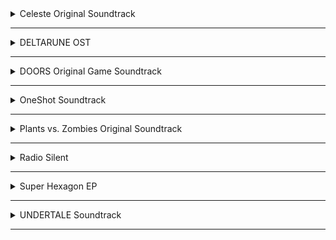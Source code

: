 <!-- files -->
<details>
    <hr />
    <summary>Celeste Original Soundtrack</summary>
    <a
        class="link"
        href="Celeste%20Original%20Soundtrack%2FCeleste%20Original%20Soundtrack.png"
        >Celeste Original Soundtrack.png</a
    ><br />
    <a class="link" href="Celeste%20Original%20Soundtrack%2FPrologue.mp3"
        >Prologue.mp3</a
    ><br />
    <a class="link" href="Celeste%20Original%20Soundtrack%2FFirst%20Steps.mp3"
        >First Steps.mp3</a
    ><br />
    <a class="link" href="Celeste%20Original%20Soundtrack%2FResurrections.mp3"
        >Resurrections.mp3</a
    ><br />
    <a class="link" href="Celeste%20Original%20Soundtrack%2FAwake.mp3"
        >Awake.mp3</a
    ><br />
    <a
        class="link"
        href="Celeste%20Original%20Soundtrack%2FPostcard%20from%20Celeste%20Mountain.mp3"
        >Postcard from Celeste Mountain.mp3</a
    ><br />
    <a class="link" href="Celeste%20Original%20Soundtrack%2FChecking%20In.mp3"
        >Checking In.mp3</a
    ><br />
    <a
        class="link"
        href="Celeste%20Original%20Soundtrack%2FSpirit%20of%20Hospitality.mp3"
        >Spirit of Hospitality.mp3</a
    ><br />
    <a
        class="link"
        href="Celeste%20Original%20Soundtrack%2FScattered%20and%20Lost.mp3"
        >Scattered and Lost.mp3</a
    ><br />
    <a class="link" href="Celeste%20Original%20Soundtrack%2FGolden.mp3"
        >Golden.mp3</a
    ><br />
    <a class="link" href="Celeste%20Original%20Soundtrack%2FAnxiety.mp3"
        >Anxiety.mp3</a
    ><br />
    <a
        class="link"
        href="Celeste%20Original%20Soundtrack%2FQuiet%20and%20Falling.mp3"
        >Quiet and Falling.mp3</a
    ><br />
    <a
        class="link"
        href="Celeste%20Original%20Soundtrack%2FIn%20the%20Mirror.mp3"
        >In the Mirror.mp3</a
    ><br />
    <a
        class="link"
        href="Celeste%20Original%20Soundtrack%2FMadeline%20and%20Theo.mp3"
        >Madeline and Theo.mp3</a
    ><br />
    <a class="link" href="Celeste%20Original%20Soundtrack%2FStarjump.mp3"
        >Starjump.mp3</a
    ><br />
    <a class="link" href="Celeste%20Original%20Soundtrack%2FReflection.mp3"
        >Reflection.mp3</a
    ><br />
    <a
        class="link"
        href="Celeste%20Original%20Soundtrack%2FConfronting%20Myself.mp3"
        >Confronting Myself.mp3</a
    ><br />
    <a class="link" href="Celeste%20Original%20Soundtrack%2FLittle%20Goth.mp3"
        >Little Goth.mp3</a
    ><br />
    <a
        class="link"
        href="Celeste%20Original%20Soundtrack%2FReach%20for%20the%20Summit.mp3"
        >Reach for the Summit.mp3</a
    ><br />
    <a class="link" href="Celeste%20Original%20Soundtrack%2FExhale.mp3"
        >Exhale.mp3</a
    ><br />
    <a
        class="link"
        href="Celeste%20Original%20Soundtrack%2FHeart%20of%20the%20Mountain.mp3"
        >Heart of the Mountain.mp3</a
    ><br />
    <a
        class="link"
        href="Celeste%20Original%20Soundtrack%2FMy%20Dearest%20Friends.mp3"
        >My Dearest Friends.mp3</a
    ><br />
</details>
<hr />
<details>
    <hr />
    <summary>DELTARUNE OST</summary>
    <details>
        <hr />
        <summary>Chapter 1</summary>
        <a
            class="link"
            href="DELTARUNE%20OST%2FChapter%201%2FDELTARUNE%20Chapter%201%20OST.png"
            >DELTARUNE Chapter 1 OST.png</a
        ><br />
        <a
            class="link"
            href="DELTARUNE%20OST%2FChapter%201%2FANOTHER%20HIM.flac"
            >ANOTHER HIM.flac</a
        ><br />
        <a class="link" href="DELTARUNE%20OST%2FChapter%201%2FBeginning.flac"
            >Beginning.flac</a
        ><br />
        <a class="link" href="DELTARUNE%20OST%2FChapter%201%2FSchool.flac"
            >School.flac</a
        ><br />
        <a class="link" href="DELTARUNE%20OST%2FChapter%201%2FSusie.flac"
            >Susie.flac</a
        ><br />
        <a class="link" href="DELTARUNE%20OST%2FChapter%201%2FThe%20Door.flac"
            >The Door.flac</a
        ><br />
        <a class="link" href="DELTARUNE%20OST%2FChapter%201%2FCliffs.flac"
            >Cliffs.flac</a
        ><br />
        <a class="link" href="DELTARUNE%20OST%2FChapter%201%2FThe%20Chase.flac"
            >The Chase.flac</a
        ><br />
        <a class="link" href="DELTARUNE%20OST%2FChapter%201%2FThe%20Legend.flac"
            >The Legend.flac</a
        ><br />
        <a class="link" href="DELTARUNE%20OST%2FChapter%201%2FLancer.flac"
            >Lancer.flac</a
        ><br />
        <a
            class="link"
            href="DELTARUNE%20OST%2FChapter%201%2FRude%20Buster.flac"
            >Rude Buster.flac</a
        ><br />
        <a class="link" href="DELTARUNE%20OST%2FChapter%201%2FEmpty%20Town.flac"
            >Empty Town.flac</a
        ><br />
        <a
            class="link"
            href="DELTARUNE%20OST%2FChapter%201%2FWeird%20Birds.flac"
            >Weird Birds.flac</a
        ><br />
        <a
            class="link"
            href="DELTARUNE%20OST%2FChapter%201%2FField%20of%20Hopes%20and%20Dreams.flac"
            >Field of Hopes and Dreams.flac</a
        ><br />
        <a
            class="link"
            href="DELTARUNE%20OST%2FChapter%201%2FFanfare%20(from%20Rose%20of%20Winter).flac"
            >Fanfare (from Rose of Winter).flac</a
        ><br />
        <a class="link" href="DELTARUNE%20OST%2FChapter%201%2FLantern.flac"
            >Lantern.flac</a
        ><br />
        <a
            class="link"
            href="DELTARUNE%20OST%2FChapter%201%2FI'm%20Very%20Bad.flac"
            >I'm Very Bad.flac</a
        ><br />
        <a
            class="link"
            href="DELTARUNE%20OST%2FChapter%201%2FChecker%20Dance.flac"
            >Checker Dance.flac</a
        ><br />
        <a
            class="link"
            href="DELTARUNE%20OST%2FChapter%201%2FQuiet%20Autumn.flac"
            >Quiet Autumn.flac</a
        ><br />
        <a
            class="link"
            href="DELTARUNE%20OST%2FChapter%201%2FScarlet%20Forest.flac"
            >Scarlet Forest.flac</a
        ><br />
        <a
            class="link"
            href="DELTARUNE%20OST%2FChapter%201%2FThrash%20Machine.flac"
            >Thrash Machine.flac</a
        ><br />
        <a class="link" href="DELTARUNE%20OST%2FChapter%201%2FVs.%20Lancer.flac"
            >Vs. Lancer.flac</a
        ><br />
        <a class="link" href="DELTARUNE%20OST%2FChapter%201%2FBasement.flac"
            >Basement.flac</a
        ><br />
        <a
            class="link"
            href="DELTARUNE%20OST%2FChapter%201%2FImminent%20Death.flac"
            >Imminent Death.flac</a
        ><br />
        <a class="link" href="DELTARUNE%20OST%2FChapter%201%2FVs.%20Susie.flac"
            >Vs. Susie.flac</a
        ><br />
        <a
            class="link"
            href="DELTARUNE%20OST%2FChapter%201%2FCard%20Castle.flac"
            >Card Castle.flac</a
        ><br />
        <a
            class="link"
            href="DELTARUNE%20OST%2FChapter%201%2FRouxls%20Kaard.flac"
            >Rouxls Kaard.flac</a
        ><br />
        <a class="link" href="DELTARUNE%20OST%2FChapter%201%2FApril%202012.flac"
            >April 2012.flac</a
        ><br />
        <a class="link" href="DELTARUNE%20OST%2FChapter%201%2FHip%20Shop.flac"
            >Hip Shop.flac</a
        ><br />
        <a class="link" href="DELTARUNE%20OST%2FChapter%201%2FGallery.flac"
            >Gallery.flac</a
        ><br />
        <a class="link" href="DELTARUNE%20OST%2FChapter%201%2FChaos%20King.flac"
            >Chaos King.flac</a
        ><br />
        <a
            class="link"
            href="DELTARUNE%20OST%2FChapter%201%2FDarkness%20Falls.flac"
            >Darkness Falls.flac</a
        ><br />
        <a class="link" href="DELTARUNE%20OST%2FChapter%201%2FThe%20Circus.flac"
            >The Circus.flac</a
        ><br />
        <a
            class="link"
            href="DELTARUNE%20OST%2FChapter%201%2FTHE%20WORLD%20REVOLVING.flac"
            >THE WORLD REVOLVING.flac</a
        ><br />
        <a class="link" href="DELTARUNE%20OST%2FChapter%201%2FFriendship.flac"
            >Friendship.flac</a
        ><br />
        <a class="link" href="DELTARUNE%20OST%2FChapter%201%2FTHE%20HOLY.flac"
            >THE HOLY.flac</a
        ><br />
        <a class="link" href="DELTARUNE%20OST%2FChapter%201%2FYour%20Power.flac"
            >Your Power.flac</a
        ><br />
        <a
            class="link"
            href="DELTARUNE%20OST%2FChapter%201%2FA%20Town%20Called%20Hometown.flac"
            >A Town Called Hometown.flac</a
        ><br />
        <a
            class="link"
            href="DELTARUNE%20OST%2FChapter%201%2FYou%20Can%20Always%20Come%20Home.flac"
            >You Can Always Come Home.flac</a
        ><br />
        <a
            class="link"
            href="DELTARUNE%20OST%2FChapter%201%2FDon't%20Forget.flac"
            >Don't Forget.flac</a
        ><br />
        <a
            class="link"
            href="DELTARUNE%20OST%2FChapter%201%2FBefore%20the%20Story.flac"
            >Before the Story.flac</a
        ><br />
    </details>
    <hr />
    <details>
        <hr />
        <summary>Chapter 2</summary>
        <a
            class="link"
            href="DELTARUNE%20OST%2FChapter%202%2FDELTARUNE%20Chapter%202%20OST.png"
            >DELTARUNE Chapter 2 OST.png</a
        ><br />
        <a class="link" href="DELTARUNE%20OST%2FChapter%202%2FFaint%20Glow.flac"
            >Faint Glow.flac</a
        ><br />
        <a
            class="link"
            href="DELTARUNE%20OST%2FChapter%202%2FGirl%20Next%20Door.flac"
            >Girl Next Door.flac</a
        ><br />
        <a
            class="link"
            href="DELTARUNE%20OST%2FChapter%202%2FMy%20Castle%20Town.flac"
            >My Castle Town.flac</a
        ><br />
        <a
            class="link"
            href="DELTARUNE%20OST%2FChapter%202%2FOhhhhohohoho!.flac"
            >Ohhhhohohoho!.flac</a
        ><br />
        <a class="link" href="DELTARUNE%20OST%2FChapter%202%2FQueen.flac"
            >Queen.flac</a
        ><br />
        <a
            class="link"
            href="DELTARUNE%20OST%2FChapter%202%2FA%20CYBER'S%20WORLD%3F.flac"
            >A CYBER'S WORLD?.flac</a
        ><br />
        <a
            class="link"
            href="DELTARUNE%20OST%2FChapter%202%2FA%20Simple%20Diversion.flac"
            >A Simple Diversion.flac</a
        ><br />
        <a
            class="link"
            href="DELTARUNE%20OST%2FChapter%202%2FAlmost%20To%20The%20Guys!.flac"
            >Almost To The Guys!.flac</a
        ><br />
        <a class="link" href="DELTARUNE%20OST%2FChapter%202%2FCool%20Beat.flac"
            >Cool Beat.flac</a
        ><br />
        <a
            class="link"
            href="DELTARUNE%20OST%2FChapter%202%2FWhen%20I%20Get%20Mad%20I%20Dance%20Like%20This.flac"
            >When I Get Mad I Dance Like This.flac</a
        ><br />
        <a
            class="link"
            href="DELTARUNE%20OST%2FChapter%202%2FCyber%20Battle%20(Solo).flac"
            >Cyber Battle (Solo).flac</a
        ><br />
        <a
            class="link"
            href="DELTARUNE%20OST%2FChapter%202%2FWhen%20I%20Get%20Happy%20I%20Dance%20Like%20This.flac"
            >When I Get Happy I Dance Like This.flac</a
        ><br />
        <a
            class="link"
            href="DELTARUNE%20OST%2FChapter%202%2FSound%20Studio.flac"
            >Sound Studio.flac</a
        ><br />
        <a class="link" href="DELTARUNE%20OST%2FChapter%202%2FBerdly.flac"
            >Berdly.flac</a
        ><br />
        <a class="link" href="DELTARUNE%20OST%2FChapter%202%2FSmart%20Race.flac"
            >Smart Race.flac</a
        ><br />
        <a
            class="link"
            href="DELTARUNE%20OST%2FChapter%202%2FFaint%20Courage%20(Game%20Over).flac"
            >Faint Courage (Game Over).flac</a
        ><br />
        <a
            class="link"
            href="DELTARUNE%20OST%2FChapter%202%2FWELCOME%20TO%20THE%20CITY.flac"
            >WELCOME TO THE CITY.flac</a
        ><br />
        <a
            class="link"
            href="DELTARUNE%20OST%2FChapter%202%2FMini%20Studio.flac"
            >Mini Studio.flac</a
        ><br />
        <a
            class="link"
            href="DELTARUNE%20OST%2FChapter%202%2FHoliday%20Studio.flac"
            >Holiday Studio.flac</a
        ><br />
        <a
            class="link"
            href="DELTARUNE%20OST%2FChapter%202%2FCool%20Mixtape.flac"
            >Cool Mixtape.flac</a
        ><br />
        <a
            class="link"
            href="DELTARUNE%20OST%2FChapter%202%2FHEY%20EVERY%20%20%20%20!.flac"
            >HEY EVERY !.flac</a
        ><br />
        <a class="link" href="DELTARUNE%20OST%2FChapter%202%2FSpamton.flac"
            >Spamton.flac</a
        ><br />
        <a
            class="link"
            href="DELTARUNE%20OST%2FChapter%202%2FNOW'S%20YOUR%20CHANCE%20TO%20BE%20A.flac"
            >NOW'S YOUR CHANCE TO BE A.flac</a
        ><br />
        <a
            class="link"
            href="DELTARUNE%20OST%2FChapter%202%2FElegant%20Entrance.flac"
            >Elegant Entrance.flac</a
        ><br />
        <a
            class="link"
            href="DELTARUNE%20OST%2FChapter%202%2FBluebird%20of%20Misfortune.flac"
            >Bluebird of Misfortune.flac</a
        ><br />
        <a
            class="link"
            href="DELTARUNE%20OST%2FChapter%202%2FPandora%20Palace.flac"
            >Pandora Palace.flac</a
        ><br />
        <a class="link" href="DELTARUNE%20OST%2FChapter%202%2FKEYGEN.flac"
            >KEYGEN.flac</a
        ><br />
        <a
            class="link"
            href="DELTARUNE%20OST%2FChapter%202%2FAcid%20Tunnel%20of%20Love.flac"
            >Acid Tunnel of Love.flac</a
        ><br />
        <a
            class="link"
            href="DELTARUNE%20OST%2FChapter%202%2FIt's%20Pronounced%20%22Rules%22.flac"
            >It's Pronounced "Rules".flac</a
        ><br />
        <a class="link" href="DELTARUNE%20OST%2FChapter%202%2FLost%20Girl.flac"
            >Lost Girl.flac</a
        ><br />
        <a
            class="link"
            href="DELTARUNE%20OST%2FChapter%202%2FFerris%20Wheel.flac"
            >Ferris Wheel.flac</a
        ><br />
        <a
            class="link"
            href="DELTARUNE%20OST%2FChapter%202%2FAttack%20of%20the%20Killer%20Queen.flac"
            >Attack of the Killer Queen.flac</a
        ><br />
        <a class="link" href="DELTARUNE%20OST%2FChapter%202%2FGiga%20Size.flac"
            >Giga Size.flac</a
        ><br />
        <a
            class="link"
            href="DELTARUNE%20OST%2FChapter%202%2FPowers%20Combined.flac"
            >Powers Combined.flac</a
        ><br />
        <a
            class="link"
            href="DELTARUNE%20OST%2FChapter%202%2FKnock%20You%20Down%20!!.flac"
            >Knock You Down !!.flac</a
        ><br />
        <a
            class="link"
            href="DELTARUNE%20OST%2FChapter%202%2FThe%20Dark%20Truth.flac"
            >The Dark Truth.flac</a
        ><br />
        <a
            class="link"
            href="DELTARUNE%20OST%2FChapter%202%2FDigital%20Roots.flac"
            >Digital Roots.flac</a
        ><br />
        <a
            class="link"
            href="DELTARUNE%20OST%2FChapter%202%2FDeal%20Gone%20Wrong.flac"
            >Deal Gone Wrong.flac</a
        ><br />
        <a class="link" href="DELTARUNE%20OST%2FChapter%202%2FBIG%20SHOT.flac"
            >BIG SHOT.flac</a
        ><br />
        <a
            class="link"
            href="DELTARUNE%20OST%2FChapter%202%2FA%20Real%20Boy!.flac"
            >A Real Boy!.flac</a
        ><br />
        <a class="link" href="DELTARUNE%20OST%2FChapter%202%2FDialtone.flac"
            >Dialtone.flac</a
        ><br />
        <a class="link" href="DELTARUNE%20OST%2FChapter%202%2Fsans..flac"
            >sans..flac</a
        ><br />
        <a
            class="link"
            href="DELTARUNE%20OST%2FChapter%202%2FChill%20Jailbreak%20Alarm%20To%20Study%20And%20Relax%20To.flac"
            >Chill Jailbreak Alarm To Study And Relax To.flac</a
        ><br />
        <a
            class="link"
            href="DELTARUNE%20OST%2FChapter%202%2FYou%20Can%20Always%20Come%20Home.flac"
            >You Can Always Come Home.flac</a
        ><br />
        <a
            class="link"
            href="DELTARUNE%20OST%2FChapter%202%2FUntil%20Next%20Time.flac"
            >Until Next Time.flac</a
        ><br />
        <a
            class="link"
            href="DELTARUNE%20OST%2FChapter%202%2FBefore%20The%20Story.flac"
            >Before The Story.flac</a
        ><br />
        <a
            class="link"
            href="DELTARUNE%20OST%2FChapter%202%2FBerdly%20(Rejected%20Concept).flac"
            >Berdly (Rejected Concept).flac</a
        ><br />
    </details>
    <hr />
</details>
<hr />
<details>
    <hr />
    <summary>DOORS Original Game Soundtrack</summary>
    <details>
        <hr />
        <summary>Volume 1</summary>
        <a
            class="link"
            href="DOORS%20Original%20Game%20Soundtrack%2FVolume%201%2FDOORS%20(Original%20Game%20Soundtrack)%2C%20Vol.%201.png"
            >DOORS (Original Game Soundtrack), Vol. 1.png</a
        ><br />
        <a
            class="link"
            href="DOORS%20Original%20Game%20Soundtrack%2FVolume%201%2FDawn%20Of%20The%20Doors.mp3"
            >Dawn Of The Doors.mp3</a
        ><br />
        <a
            class="link"
            href="DOORS%20Original%20Game%20Soundtrack%2FVolume%201%2FElevator%20Jam.mp3"
            >Elevator Jam.mp3</a
        ><br />
        <a
            class="link"
            href="DOORS%20Original%20Game%20Soundtrack%2FVolume%201%2FGuiding%20Light.mp3"
            >Guiding Light.mp3</a
        ><br />
        <a
            class="link"
            href="DOORS%20Original%20Game%20Soundtrack%2FVolume%201%2FHere%20I%20Come.mp3"
            >Here I Come.mp3</a
        ><br />
        <a
            class="link"
            href="DOORS%20Original%20Game%20Soundtrack%2FVolume%201%2FUnhinged.mp3"
            >Unhinged.mp3</a
        ><br />
    </details>
    <hr />
    <details>
        <hr />
        <summary>Volume 2</summary>
        <a
            class="link"
            href="DOORS%20Original%20Game%20Soundtrack%2FVolume%202%2FDOORS%20(Original%20Game%20Soundtrack)%2C%20Vol.%202.png"
            >DOORS (Original Game Soundtrack), Vol. 2.png</a
        ><br />
        <a
            class="link"
            href="DOORS%20Original%20Game%20Soundtrack%2FVolume%202%2FTrailer%20Theme%20Remix.mp3"
            >Trailer Theme Remix.mp3</a
        ><br />
        <a
            class="link"
            href="DOORS%20Original%20Game%20Soundtrack%2FVolume%202%2FElevator%20Jam%20Remix.mp3"
            >Elevator Jam Remix.mp3</a
        ><br />
        <a
            class="link"
            href="DOORS%20Original%20Game%20Soundtrack%2FVolume%202%2FCurious%20Light.mp3"
            >Curious Light.mp3</a
        ><br />
        <a
            class="link"
            href="DOORS%20Original%20Game%20Soundtrack%2FVolume%202%2FJeff's%20Jingle.mp3"
            >Jeff's Jingle.mp3</a
        ><br />
        <a
            class="link"
            href="DOORS%20Original%20Game%20Soundtrack%2FVolume%202%2FUnhinged%20II.mp3"
            >Unhinged II.mp3</a
        ><br />
        <a
            class="link"
            href="DOORS%20Original%20Game%20Soundtrack%2FVolume%202%2FElevator%20Jammed.mp3"
            >Elevator Jammed.mp3</a
        ><br />
    </details>
    <hr />
    <details>
        <hr />
        <summary>Volume 3</summary>
        <a
            class="link"
            href="DOORS%20Original%20Game%20Soundtrack%2FVolume%203%2FDOORS%20(Original%20Game%20Soundtrack)%2C%20Vol.%203.png"
            >DOORS (Original Game Soundtrack), Vol. 3.png</a
        ><br />
        <a
            class="link"
            href="DOORS%20Original%20Game%20Soundtrack%2FVolume%203%2FDusk%20Of%20The%20Doors.mp3"
            >Dusk Of The Doors.mp3</a
        ><br />
        <a
            class="link"
            href="DOORS%20Original%20Game%20Soundtrack%2FVolume%203%2FJeffs%20Jingle%20Remix.mp3"
            >Jeffs Jingle Remix.mp3</a
        ><br />
        <a
            class="link"
            href="DOORS%20Original%20Game%20Soundtrack%2FVolume%203%2FMake%20Haste.mp3"
            >Make Haste.mp3</a
        ><br />
        <a
            class="link"
            href="DOORS%20Original%20Game%20Soundtrack%2FVolume%203%2FSeek%20Merch%20Trailer%20Theme.mp3"
            >Seek Merch Trailer Theme.mp3</a
        ><br />
        <a
            class="link"
            href="DOORS%20Original%20Game%20Soundtrack%2FVolume%203%2FElevator%20Jam%20(Retro%20Mode).mp3"
            >Elevator Jam (Retro Mode).mp3</a
        ><br />
        <a
            class="link"
            href="DOORS%20Original%20Game%20Soundtrack%2FVolume%203%2FElevator%20Jam%20(April%20Fools).mp3"
            >Elevator Jam (April Fools).mp3</a
        ><br />
    </details>
    <hr />
</details>
<hr />
<details>
    <hr />
    <summary>OneShot Soundtrack</summary>
    <details>
        <hr />
        <summary>Solstice</summary>
        <a
            class="link"
            href="OneShot%20Soundtrack%2FSolstice%2FHappily%20Ever%20After.jpg"
            >Happily Ever After.jpg</a
        ><br />
        <a
            class="link"
            href="OneShot%20Soundtrack%2FSolstice%2FOneShot%20Solstice%20Soundtrack.png"
            >OneShot Solstice Soundtrack.png</a
        ><br />
        <a class="link" href="OneShot%20Soundtrack%2FSolstice%2FPrelude.flac"
            >Prelude.flac</a
        ><br />
        <a
            class="link"
            href="OneShot%20Soundtrack%2FSolstice%2FDeep%20Mines.flac"
            >Deep Mines.flac</a
        ><br />
        <a class="link" href="OneShot%20Soundtrack%2FSolstice%2FVestige.flac"
            >Vestige.flac</a
        ><br />
        <a
            class="link"
            href="OneShot%20Soundtrack%2FSolstice%2FSonder%20(extended).flac"
            >Sonder (extended).flac</a
        ><br />
        <a
            class="link"
            href="OneShot%20Soundtrack%2FSolstice%2FOut%20of%20Protocol.flac"
            >Out of Protocol.flac</a
        ><br />
        <a class="link" href="OneShot%20Soundtrack%2FSolstice%2FPanic.flac"
            >Panic.flac</a
        ><br />
        <a class="link" href="OneShot%20Soundtrack%2FSolstice%2FCollapse.flac"
            >Collapse.flac</a
        ><br />
        <a
            class="link"
            href="OneShot%20Soundtrack%2FSolstice%2FNavigate%20(extended).flac"
            >Navigate (extended).flac</a
        ><br />
        <a
            class="link"
            href="OneShot%20Soundtrack%2FSolstice%2FThe%20FIrst%20Universe.flac"
            >The FIrst Universe.flac</a
        ><br />
        <a class="link" href="OneShot%20Soundtrack%2FSolstice%2FAviator.flac"
            >Aviator.flac</a
        ><br />
        <a
            class="link"
            href="OneShot%20Soundtrack%2FSolstice%2FEleventh%20Hour.flac"
            >Eleventh Hour.flac</a
        ><br />
        <a class="link" href="OneShot%20Soundtrack%2FSolstice%2FRue.flac"
            >Rue.flac</a
        ><br />
        <a
            class="link"
            href="OneShot%20Soundtrack%2FSolstice%2FThe%20Author.flac"
            >The Author.flac</a
        ><br />
        <a
            class="link"
            href="OneShot%20Soundtrack%2FSolstice%2FThe%20World%20Machine.flac"
            >The World Machine.flac</a
        ><br />
        <a class="link" href="OneShot%20Soundtrack%2FSolstice%2FEncounter.flac"
            >Encounter.flac</a
        ><br />
        <a class="link" href="OneShot%20Soundtrack%2FSolstice%2FSolstice.flac"
            >Solstice.flac</a
        ><br />
        <a class="link" href="OneShot%20Soundtrack%2FSolstice%2FSunrise.flac"
            >Sunrise.flac</a
        ><br />
        <a
            class="link"
            href="OneShot%20Soundtrack%2FSolstice%2FIn%20Memory.flac"
            >In Memory.flac</a
        ><br />
        <a class="link" href="OneShot%20Soundtrack%2FSolstice%2FEpilogue.flac"
            >Epilogue.flac</a
        ><br />
        <a class="link" href="OneShot%20Soundtrack%2FSolstice%2FHomesick.flac"
            >Homesick.flac</a
        ><br />
        <a class="link" href="OneShot%20Soundtrack%2FSolstice%2FInventory.flac"
            >Inventory.flac</a
        ><br />
        <a
            class="link"
            href="OneShot%20Soundtrack%2FSolstice%2FSimpler%20Secrets.flac"
            >Simpler Secrets.flac</a
        ><br />
        <a
            class="link"
            href="OneShot%20Soundtrack%2FSolstice%2FFirst%20Flight.flac"
            >First Flight.flac</a
        ><br />
        <a
            class="link"
            href="OneShot%20Soundtrack%2FSolstice%2FThe%20Simulation.flac"
            >The Simulation.flac</a
        ><br />
        <a
            class="link"
            href="OneShot%20Soundtrack%2FSolstice%2FGhost%20in%20the%20Machine.flac"
            >Ghost in the Machine.flac</a
        ><br />
        <a
            class="link"
            href="OneShot%20Soundtrack%2FSolstice%2FHappily%20Ever%20After.flac"
            >Happily Ever After.flac</a
        ><br />
        <a
            class="link"
            href="OneShot%20Soundtrack%2FSolstice%2FNiko's%20Theme.flac"
            >Niko's Theme.flac</a
        ><br />
    </details>
    <hr />
    <a
        class="link"
        href="OneShot%20Soundtrack%2FIT'S%20TIME%20TO%20FIGHT%20CRIME.jpg"
        >IT'S TIME TO FIGHT CRIME.jpg</a
    ><br />
    <a class="link" href="OneShot%20Soundtrack%2FOneShot%20Soundtrack.png"
        >OneShot Soundtrack.png</a
    ><br />
    <a class="link" href="OneShot%20Soundtrack%2FRam.jpg">Ram.jpg</a><br />
    <a class="link" href="OneShot%20Soundtrack%2FMy%20Burden%20Is%20Light.flac"
        >My Burden Is Light.flac</a
    ><br />
    <a class="link" href="OneShot%20Soundtrack%2FSomeplace%20I%20Know.flac"
        >Someplace I Know.flac</a
    ><br />
    <a class="link" href="OneShot%20Soundtrack%2FPuzzle%20Solved.flac"
        >Puzzle Solved.flac</a
    ><br />
    <a class="link" href="OneShot%20Soundtrack%2FPhosphor.flac">Phosphor.flac</a
    ><br />
    <a class="link" href="OneShot%20Soundtrack%2FThe%20Prophecy.flac"
        >The Prophecy.flac</a
    ><br />
    <a class="link" href="OneShot%20Soundtrack%2FAbandoned%20Factory.flac"
        >Abandoned Factory.flac</a
    ><br />
    <a class="link" href="OneShot%20Soundtrack%2FSilverpoint.flac"
        >Silverpoint.flac</a
    ><br />
    <a class="link" href="OneShot%20Soundtrack%2FA%20God's%20Machine.flac"
        >A God's Machine.flac</a
    ><br />
    <a class="link" href="OneShot%20Soundtrack%2FRowbot.flac">Rowbot.flac</a
    ><br />
    <a class="link" href="OneShot%20Soundtrack%2FGeothermal.flac"
        >Geothermal.flac</a
    ><br />
    <a class="link" href="OneShot%20Soundtrack%2FDistant.flac">Distant.flac</a
    ><br />
    <a class="link" href="OneShot%20Soundtrack%2FInto%20The%20Light.flac"
        >Into The Light.flac</a
    ><br />
    <a
        class="link"
        href="OneShot%20Soundtrack%2FSelf%20Contained%20Universe%20(Reprise).flac"
        >Self Contained Universe (Reprise).flac</a
    ><br />
    <a class="link" href="OneShot%20Soundtrack%2FNavigate.flac">Navigate.flac</a
    ><br />
    <a class="link" href="OneShot%20Soundtrack%2FTo%20Sleep.flac"
        >To Sleep.flac</a
    ><br />
    <a class="link" href="OneShot%20Soundtrack%2FTo%20Dream.flac"
        >To Dream.flac</a
    ><br />
    <a class="link" href="OneShot%20Soundtrack%2FFlooded%20Ruins.flac"
        >Flooded Ruins.flac</a
    ><br />
    <a class="link" href="OneShot%20Soundtrack%2FAlula.flac">Alula.flac</a
    ><br />
    <a
        class="link"
        href="OneShot%20Soundtrack%2FChildren%20of%20the%20Ruins.flac"
        >Children of the Ruins.flac</a
    ><br />
    <a class="link" href="OneShot%20Soundtrack%2FRam.flac">Ram.flac</a><br />
    <a class="link" href="OneShot%20Soundtrack%2FPretty%20Bad.flac"
        >Pretty Bad.flac</a
    ><br />
    <a class="link" href="OneShot%20Soundtrack%2FOn%20Little%20Cat%20Feet.flac"
        >On Little Cat Feet.flac</a
    ><br />
    <a class="link" href="OneShot%20Soundtrack%2FIndoors.flac">Indoors.flac</a
    ><br />
    <a class="link" href="OneShot%20Soundtrack%2FDark%20Stairwell.flac"
        >Dark Stairwell.flac</a
    ><br />
    <a class="link" href="OneShot%20Soundtrack%2FSonder.flac">Sonder.flac</a
    ><br />
    <a
        class="link"
        href="OneShot%20Soundtrack%2FPretty%20nice%20day%2C%20huh....flac"
        >Pretty nice day, huh....flac</a
    ><br />
    <a
        class="link"
        href="OneShot%20Soundtrack%2FOn%20Little%20Cat%20Feet%20(ground).flac"
        >On Little Cat Feet (ground).flac</a
    ><br />
    <a class="link" href="OneShot%20Soundtrack%2FLibrary%20Stroll.flac"
        >Library Stroll.flac</a
    ><br />
    <a class="link" href="OneShot%20Soundtrack%2FSimple%20Secrets.flac"
        >Simple Secrets.flac</a
    ><br />
    <a class="link" href="OneShot%20Soundtrack%2FFactory.flac">Factory.flac</a
    ><br />
    <a class="link" href="OneShot%20Soundtrack%2FLibrary%20Nap.flac"
        >Library Nap.flac</a
    ><br />
    <a class="link" href="OneShot%20Soundtrack%2FThe%20Tower.flac"
        >The Tower.flac</a
    ><br />
    <a class="link" href="OneShot%20Soundtrack%2FDistant%20water.flac"
        >Distant water.flac</a
    ><br />
    <a
        class="link"
        href="OneShot%20Soundtrack%2FNiko%20and%20the%20World%20Machine.flac"
        >Niko and the World Machine.flac</a
    ><br />
    <a class="link" href="OneShot%20Soundtrack%2FI'm%20Here.flac"
        >I'm Here.flac</a
    ><br />
    <a class="link" href="OneShot%20Soundtrack%2FPretty.flac">Pretty.flac</a
    ><br />
    <a class="link" href="OneShot%20Soundtrack%2FSun.flac">Sun.flac</a><br />
    <a
        class="link"
        href="OneShot%20Soundtrack%2FSelf%20Contained%20Universe.flac"
        >Self Contained Universe.flac</a
    ><br />
    <a class="link" href="OneShot%20Soundtrack%2FThanks%20For%20Everything.flac"
        >Thanks For Everything.flac</a
    ><br />
    <a class="link" href="OneShot%20Soundtrack%2FOneShot%20Trailer.flac"
        >OneShot Trailer.flac</a
    ><br />
    <a class="link" href="OneShot%20Soundtrack%2FCountdown.flac"
        >Countdown.flac</a
    ><br />
    <a
        class="link"
        href="OneShot%20Soundtrack%2FIT'S%20TIME%20TO%20FIGHT%20CRIME.flac"
        >IT'S TIME TO FIGHT CRIME.flac</a
    ><br />
</details>
<hr />
<details>
    <hr />
    <summary>Plants vs. Zombies Original Soundtrack</summary>
    <a
        class="link"
        href="Plants%20vs.%20Zombies%20Original%20Soundtrack%2FPlants%20vs.%20Zombies%20Original%20Soundtrack.png"
        >Plants vs. Zombies Original Soundtrack.png</a
    ><br />
    <a
        class="link"
        href="Plants%20vs.%20Zombies%20Original%20Soundtrack%2FCrazy%20Dave's%20Greeting.flac"
        >Crazy Dave's Greeting.flac</a
    ><br />
    <a
        class="link"
        href="Plants%20vs.%20Zombies%20Original%20Soundtrack%2FCrazy%20Dave%20(Intro%20Theme).flac"
        >Crazy Dave (Intro Theme).flac</a
    ><br />
    <a
        class="link"
        href="Plants%20vs.%20Zombies%20Original%20Soundtrack%2FChoose%20Your%20Seeds.flac"
        >Choose Your Seeds.flac</a
    ><br />
    <a
        class="link"
        href="Plants%20vs.%20Zombies%20Original%20Soundtrack%2FGrasswalk.flac"
        >Grasswalk.flac</a
    ><br />
    <a
        class="link"
        href="Plants%20vs.%20Zombies%20Original%20Soundtrack%2FLoonboon.flac"
        >Loonboon.flac</a
    ><br />
    <a
        class="link"
        href="Plants%20vs.%20Zombies%20Original%20Soundtrack%2FMoongrains.flac"
        >Moongrains.flac</a
    ><br />
    <a
        class="link"
        href="Plants%20vs.%20Zombies%20Original%20Soundtrack%2FZen%20Garden.flac"
        >Zen Garden.flac</a
    ><br />
    <a
        class="link"
        href="Plants%20vs.%20Zombies%20Original%20Soundtrack%2FWatery%20Graves%20(slow).flac"
        >Watery Graves (slow).flac</a
    ><br />
    <a
        class="link"
        href="Plants%20vs.%20Zombies%20Original%20Soundtrack%2FWatery%20Graves%20(fast).flac"
        >Watery Graves (fast).flac</a
    ><br />
    <a
        class="link"
        href="Plants%20vs.%20Zombies%20Original%20Soundtrack%2FUltimate%20Battle.flac"
        >Ultimate Battle.flac</a
    ><br />
    <a
        class="link"
        href="Plants%20vs.%20Zombies%20Original%20Soundtrack%2FRigor%20Mormist.flac"
        >Rigor Mormist.flac</a
    ><br />
    <a
        class="link"
        href="Plants%20vs.%20Zombies%20Original%20Soundtrack%2FCerebrawl.flac"
        >Cerebrawl.flac</a
    ><br />
    <a
        class="link"
        href="Plants%20vs.%20Zombies%20Original%20Soundtrack%2FGraze%20the%20Roof.flac"
        >Graze the Roof.flac</a
    ><br />
    <a
        class="link"
        href="Plants%20vs.%20Zombies%20Original%20Soundtrack%2FBrainiac%20Maniac.flac"
        >Brainiac Maniac.flac</a
    ><br />
    <a
        class="link"
        href="Plants%20vs.%20Zombies%20Original%20Soundtrack%2FZombies%20On%20Your%20Lawn.flac"
        >Zombies On Your Lawn.flac</a
    ><br />
    <a
        class="link"
        href="Plants%20vs.%20Zombies%20Original%20Soundtrack%2FZombotany%20(unreleased%20track).flac"
        >Zombotany (unreleased track).flac</a
    ><br />
    <a
        class="link"
        href="Plants%20vs.%20Zombies%20Original%20Soundtrack%2FUraniwa%20ni%20Zombies%20ga!.flac"
        >Uraniwa ni Zombies ga!.flac</a
    ><br />
    <a
        class="link"
        href="Plants%20vs.%20Zombies%20Original%20Soundtrack%2FCrazy%20Dave%20(in%20game).flac"
        >Crazy Dave (in game).flac</a
    ><br />
    <a
        class="link"
        href="Plants%20vs.%20Zombies%20Original%20Soundtrack%2FChoose%20Your%20Seeds%20(in%20game).flac"
        >Choose Your Seeds (in game).flac</a
    ><br />
    <a
        class="link"
        href="Plants%20vs.%20Zombies%20Original%20Soundtrack%2FGrasswalk%20(in%20game).flac"
        >Grasswalk (in game).flac</a
    ><br />
    <a
        class="link"
        href="Plants%20vs.%20Zombies%20Original%20Soundtrack%2FLoonboon%20(in%20game).flac"
        >Loonboon (in game).flac</a
    ><br />
    <a
        class="link"
        href="Plants%20vs.%20Zombies%20Original%20Soundtrack%2FMoongrains%20(in%20game).flac"
        >Moongrains (in game).flac</a
    ><br />
    <a
        class="link"
        href="Plants%20vs.%20Zombies%20Original%20Soundtrack%2FZen%20Garden%20(in%20game).flac"
        >Zen Garden (in game).flac</a
    ><br />
    <a
        class="link"
        href="Plants%20vs.%20Zombies%20Original%20Soundtrack%2FWatery%20Graves%20(in%20game).flac"
        >Watery Graves (in game).flac</a
    ><br />
    <a
        class="link"
        href="Plants%20vs.%20Zombies%20Original%20Soundtrack%2FUltimate%20Battle%20(in%20game).flac"
        >Ultimate Battle (in game).flac</a
    ><br />
    <a
        class="link"
        href="Plants%20vs.%20Zombies%20Original%20Soundtrack%2FRigor%20Mormist%20(in%20game).flac"
        >Rigor Mormist (in game).flac</a
    ><br />
    <a
        class="link"
        href="Plants%20vs.%20Zombies%20Original%20Soundtrack%2FCerebrawl%20(in%20game).flac"
        >Cerebrawl (in game).flac</a
    ><br />
    <a
        class="link"
        href="Plants%20vs.%20Zombies%20Original%20Soundtrack%2FGraze%20the%20Roof%20(in%20game).flac"
        >Graze the Roof (in game).flac</a
    ><br />
    <a
        class="link"
        href="Plants%20vs.%20Zombies%20Original%20Soundtrack%2FBrainiac%20Maniac%20(in%20game).flac"
        >Brainiac Maniac (in game).flac</a
    ><br />
</details>
<hr />
<details>
    <hr />
    <summary>Radio Silent</summary>
    <a class="link" href="Radio%20Silent%2FRadio%20Silent.png"
        >Radio Silent.png</a
    ><br />
    <a class="link" href="Radio%20Silent%2FRadio%20Silent.flac"
        >Radio Silent.flac</a
    ><br />
    <a class="link" href="Radio%20Silent%2FRadio%20Silent%20VIP.flac"
        >Radio Silent VIP.flac</a
    ><br />
</details>
<hr />
<details>
    <hr />
    <summary>Super Hexagon EP</summary>
    <a class="link" href="Super%20Hexagon%20EP%2FSuper%20Hexagon%20EP.jpg"
        >Super Hexagon EP.jpg</a
    ><br />
    <a class="link" href="Super%20Hexagon%20EP%2FCourtesy.flac">Courtesy.flac</a
    ><br />
    <a class="link" href="Super%20Hexagon%20EP%2FOtis.flac">Otis.flac</a><br />
    <a class="link" href="Super%20Hexagon%20EP%2FFocus.flac">Focus.flac</a
    ><br />
    <a class="link" href="Super%20Hexagon%20EP%2FFocusedest.flac"
        >Focusedest.flac</a
    ><br />
    <a class="link" href="Super%20Hexagon%20EP%2FFocus%20Finale.flac"
        >Focus Finale.flac</a
    ><br />
</details>
<hr />
<details>
    <hr />
    <summary>UNDERTALE Soundtrack</summary>
    <a class="link" href="UNDERTALE%20Soundtrack%2FUNDERTALE%20Soundtrack.png"
        >UNDERTALE Soundtrack.png</a
    ><br />
    <a class="link" href="UNDERTALE%20Soundtrack%2FOnce%20Upon%20A%20Time.mp3"
        >Once Upon A Time.mp3</a
    ><br />
    <a class="link" href="UNDERTALE%20Soundtrack%2FStart%20Menu.mp3"
        >Start Menu.mp3</a
    ><br />
    <a class="link" href="UNDERTALE%20Soundtrack%2FYour%20Best%20Friend.mp3"
        >Your Best Friend.mp3</a
    ><br />
    <a class="link" href="UNDERTALE%20Soundtrack%2FFallen%20Down.mp3"
        >Fallen Down.mp3</a
    ><br />
    <a class="link" href="UNDERTALE%20Soundtrack%2FRuins.mp3">Ruins.mp3</a
    ><br />
    <a
        class="link"
        href="UNDERTALE%20Soundtrack%2FUwa!!%20So%20Temperate%E2%99%AB.mp3"
        >Uwa!! So Temperate♫.mp3</a
    ><br />
    <a class="link" href="UNDERTALE%20Soundtrack%2FAnticipation.mp3"
        >Anticipation.mp3</a
    ><br />
    <a class="link" href="UNDERTALE%20Soundtrack%2FUnnecessary%20Tension.mp3"
        >Unnecessary Tension.mp3</a
    ><br />
    <a class="link" href="UNDERTALE%20Soundtrack%2FEnemy%20Approaching.mp3"
        >Enemy Approaching.mp3</a
    ><br />
    <a class="link" href="UNDERTALE%20Soundtrack%2FGhost%20Fight.mp3"
        >Ghost Fight.mp3</a
    ><br />
    <a class="link" href="UNDERTALE%20Soundtrack%2FDetermination.mp3"
        >Determination.mp3</a
    ><br />
    <a class="link" href="UNDERTALE%20Soundtrack%2FHome.mp3">Home.mp3</a><br />
    <a class="link" href="UNDERTALE%20Soundtrack%2FHome%20(Music%20Box).mp3"
        >Home (Music Box).mp3</a
    ><br />
    <a class="link" href="UNDERTALE%20Soundtrack%2FHeartache.mp3"
        >Heartache.mp3</a
    ><br />
    <a class="link" href="UNDERTALE%20Soundtrack%2Fsans.mp3">sans.mp3</a><br />
    <a class="link" href="UNDERTALE%20Soundtrack%2FNyeh%20Heh%20Heh!.mp3"
        >Nyeh Heh Heh!.mp3</a
    ><br />
    <a class="link" href="UNDERTALE%20Soundtrack%2FSnowy.mp3">Snowy.mp3</a
    ><br />
    <a
        class="link"
        href="UNDERTALE%20Soundtrack%2FUwa!!%20So%20Holiday%E2%99%AB.mp3"
        >Uwa!! So Holiday♫.mp3</a
    ><br />
    <a class="link" href="UNDERTALE%20Soundtrack%2FDogbass.mp3">Dogbass.mp3</a
    ><br />
    <a class="link" href="UNDERTALE%20Soundtrack%2FMysterious%20Place.mp3"
        >Mysterious Place.mp3</a
    ><br />
    <a class="link" href="UNDERTALE%20Soundtrack%2FDogsong.mp3">Dogsong.mp3</a
    ><br />
    <a class="link" href="UNDERTALE%20Soundtrack%2FSnowdin%20Town.mp3"
        >Snowdin Town.mp3</a
    ><br />
    <a class="link" href="UNDERTALE%20Soundtrack%2FShop.mp3">Shop.mp3</a><br />
    <a class="link" href="UNDERTALE%20Soundtrack%2FBonetrousle.mp3"
        >Bonetrousle.mp3</a
    ><br />
    <a class="link" href="UNDERTALE%20Soundtrack%2FDating%20Start!.mp3"
        >Dating Start!.mp3</a
    ><br />
    <a class="link" href="UNDERTALE%20Soundtrack%2FDating%20Tense!.mp3"
        >Dating Tense!.mp3</a
    ><br />
    <a class="link" href="UNDERTALE%20Soundtrack%2FDating%20Fight!.mp3"
        >Dating Fight!.mp3</a
    ><br />
    <a class="link" href="UNDERTALE%20Soundtrack%2FPremonition.mp3"
        >Premonition.mp3</a
    ><br />
    <a class="link" href="UNDERTALE%20Soundtrack%2FDanger%20Mystery.mp3"
        >Danger Mystery.mp3</a
    ><br />
    <a class="link" href="UNDERTALE%20Soundtrack%2FUndyne.mp3">Undyne.mp3</a
    ><br />
    <a class="link" href="UNDERTALE%20Soundtrack%2FWaterfall.mp3"
        >Waterfall.mp3</a
    ><br />
    <a class="link" href="UNDERTALE%20Soundtrack%2FRun!.mp3">Run!.mp3</a><br />
    <a class="link" href="UNDERTALE%20Soundtrack%2FQuiet%20Water.mp3"
        >Quiet Water.mp3</a
    ><br />
    <a class="link" href="UNDERTALE%20Soundtrack%2FMemory.mp3">Memory.mp3</a
    ><br />
    <a
        class="link"
        href="UNDERTALE%20Soundtrack%2FBird%20That%20Carries%20You%20Over%20A%20Disproportionately%20Small%20Gap.mp3"
        >Bird That Carries You Over A Disproportionately Small Gap.mp3</a
    ><br />
    <a class="link" href="UNDERTALE%20Soundtrack%2FDummy!.mp3">Dummy!.mp3</a
    ><br />
    <a class="link" href="UNDERTALE%20Soundtrack%2FPathetic%20House.mp3"
        >Pathetic House.mp3</a
    ><br />
    <a class="link" href="UNDERTALE%20Soundtrack%2FSpooktune.mp3"
        >Spooktune.mp3</a
    ><br />
    <a class="link" href="UNDERTALE%20Soundtrack%2FSpookwave.mp3"
        >Spookwave.mp3</a
    ><br />
    <a class="link" href="UNDERTALE%20Soundtrack%2FGhouliday.mp3"
        >Ghouliday.mp3</a
    ><br />
    <a class="link" href="UNDERTALE%20Soundtrack%2FChill.mp3">Chill.mp3</a
    ><br />
    <a class="link" href="UNDERTALE%20Soundtrack%2FThundersnail.mp3"
        >Thundersnail.mp3</a
    ><br />
    <a class="link" href="UNDERTALE%20Soundtrack%2FTemmie%20Village.mp3"
        >Temmie Village.mp3</a
    ><br />
    <a class="link" href="UNDERTALE%20Soundtrack%2FTem%20Shop.mp3"
        >Tem Shop.mp3</a
    ><br />
    <a class="link" href="UNDERTALE%20Soundtrack%2FNGAHHH!!.mp3">NGAHHH!!.mp3</a
    ><br />
    <a class="link" href="UNDERTALE%20Soundtrack%2FSpear%20of%20Justice.mp3"
        >Spear of Justice.mp3</a
    ><br />
    <a class="link" href="UNDERTALE%20Soundtrack%2FOoo.mp3">Ooo.mp3</a><br />
    <a class="link" href="UNDERTALE%20Soundtrack%2FAlphys.mp3">Alphys.mp3</a
    ><br />
    <a class="link" href="UNDERTALE%20Soundtrack%2FIt's%20Showtime!.mp3"
        >It's Showtime!.mp3</a
    ><br />
    <a class="link" href="UNDERTALE%20Soundtrack%2FMetal%20Crusher.mp3"
        >Metal Crusher.mp3</a
    ><br />
    <a class="link" href="UNDERTALE%20Soundtrack%2FAnother%20Medium.mp3"
        >Another Medium.mp3</a
    ><br />
    <a
        class="link"
        href="UNDERTALE%20Soundtrack%2FUwa!!%20So%20HEATS!!%E2%99%AB.mp3"
        >Uwa!! So HEATS!!♫.mp3</a
    ><br />
    <a class="link" href="UNDERTALE%20Soundtrack%2FStronger%20Monsters.mp3"
        >Stronger Monsters.mp3</a
    ><br />
    <a class="link" href="UNDERTALE%20Soundtrack%2FHotel.mp3">Hotel.mp3</a
    ><br />
    <a
        class="link"
        href="UNDERTALE%20Soundtrack%2FCan%20You%20Really%20Call%20This%20A%20Hotel%2C%20I%20Didn't%20Receive%20A%20Mint%20On%20My%20Pillow%20Or%20Anything.mp3"
        >Can You Really Call This A Hotel, I Didn't Receive A Mint On My Pillow
        Or Anything.mp3</a
    ><br />
    <a class="link" href="UNDERTALE%20Soundtrack%2FConfession.mp3"
        >Confession.mp3</a
    ><br />
    <a class="link" href="UNDERTALE%20Soundtrack%2FLive%20Report.mp3"
        >Live Report.mp3</a
    ><br />
    <a class="link" href="UNDERTALE%20Soundtrack%2FDeath%20Report.mp3"
        >Death Report.mp3</a
    ><br />
    <a class="link" href="UNDERTALE%20Soundtrack%2FSpider%20Dance.mp3"
        >Spider Dance.mp3</a
    ><br />
    <a class="link" href="UNDERTALE%20Soundtrack%2FWrong%20Enemy%20!-.mp3"
        >Wrong Enemy !-.mp3</a
    ><br />
    <a class="link" href="UNDERTALE%20Soundtrack%2FOh!%20One%20True%20Love.mp3"
        >Oh! One True Love.mp3</a
    ><br />
    <a class="link" href="UNDERTALE%20Soundtrack%2FOh!%20Dungeon.mp3"
        >Oh! Dungeon.mp3</a
    ><br />
    <a
        class="link"
        href="UNDERTALE%20Soundtrack%2FIt's%20Raining%20Somewhere%20Else.mp3"
        >It's Raining Somewhere Else.mp3</a
    ><br />
    <a class="link" href="UNDERTALE%20Soundtrack%2FCORE%20Approach.mp3"
        >CORE Approach.mp3</a
    ><br />
    <a class="link" href="UNDERTALE%20Soundtrack%2FCORE.mp3">CORE.mp3</a><br />
    <a class="link" href="UNDERTALE%20Soundtrack%2FLast%20Episode!.mp3"
        >Last Episode!.mp3</a
    ><br />
    <a class="link" href="UNDERTALE%20Soundtrack%2FOh%20My.mp3">Oh My.mp3</a
    ><br />
    <a class="link" href="UNDERTALE%20Soundtrack%2FDeath%20by%20Glamour.mp3"
        >Death by Glamour.mp3</a
    ><br />
    <a class="link" href="UNDERTALE%20Soundtrack%2FFor%20the%20Fans.mp3"
        >For the Fans.mp3</a
    ><br />
    <a class="link" href="UNDERTALE%20Soundtrack%2FLong%20Elevator.mp3"
        >Long Elevator.mp3</a
    ><br />
    <a class="link" href="UNDERTALE%20Soundtrack%2FUndertale.mp3"
        >Undertale.mp3</a
    ><br />
    <a
        class="link"
        href="UNDERTALE%20Soundtrack%2FSong%20That%20Might%20Play%20When%20You%20Fight%20Sans.mp3"
        >Song That Might Play When You Fight Sans.mp3</a
    ><br />
    <a class="link" href="UNDERTALE%20Soundtrack%2FThe%20Choice.mp3"
        >The Choice.mp3</a
    ><br />
    <a class="link" href="UNDERTALE%20Soundtrack%2FSmall%20Shock.mp3"
        >Small Shock.mp3</a
    ><br />
    <a class="link" href="UNDERTALE%20Soundtrack%2FBarrier.mp3">Barrier.mp3</a
    ><br />
    <a class="link" href="UNDERTALE%20Soundtrack%2FBergentr%C3%BCckung.mp3"
        >Bergentrückung.mp3</a
    ><br />
    <a class="link" href="UNDERTALE%20Soundtrack%2FASGORE.mp3">ASGORE.mp3</a
    ><br />
    <a class="link" href="UNDERTALE%20Soundtrack%2FYou%20Idiot.mp3"
        >You Idiot.mp3</a
    ><br />
    <a class="link" href="UNDERTALE%20Soundtrack%2FYour%20Best%20Nightmare.mp3"
        >Your Best Nightmare.mp3</a
    ><br />
    <a class="link" href="UNDERTALE%20Soundtrack%2FFinale.mp3">Finale.mp3</a
    ><br />
    <a class="link" href="UNDERTALE%20Soundtrack%2FAn%20Ending.mp3"
        >An Ending.mp3</a
    ><br />
    <a class="link" href="UNDERTALE%20Soundtrack%2FShe's%20Playing%20Piano.mp3"
        >She's Playing Piano.mp3</a
    ><br />
    <a class="link" href="UNDERTALE%20Soundtrack%2FHere%20We%20Are.mp3"
        >Here We Are.mp3</a
    ><br />
    <a class="link" href="UNDERTALE%20Soundtrack%2FAmalgam.mp3">Amalgam.mp3</a
    ><br />
    <a
        class="link"
        href="UNDERTALE%20Soundtrack%2FFallen%20Down%20(Reprise).mp3"
        >Fallen Down (Reprise).mp3</a
    ><br />
    <a class="link" href="UNDERTALE%20Soundtrack%2FDon't%20Give%20Up.mp3"
        >Don't Give Up.mp3</a
    ><br />
    <a class="link" href="UNDERTALE%20Soundtrack%2FHopes%20and%20Dreams.mp3"
        >Hopes and Dreams.mp3</a
    ><br />
    <a class="link" href="UNDERTALE%20Soundtrack%2FBurn%20in%20Despair!.mp3"
        >Burn in Despair!.mp3</a
    ><br />
    <a class="link" href="UNDERTALE%20Soundtrack%2FSAVE%20the%20World.mp3"
        >SAVE the World.mp3</a
    ><br />
    <a class="link" href="UNDERTALE%20Soundtrack%2FHis%20Theme.mp3"
        >His Theme.mp3</a
    ><br />
    <a class="link" href="UNDERTALE%20Soundtrack%2FFinal%20Power.mp3"
        >Final Power.mp3</a
    ><br />
    <a class="link" href="UNDERTALE%20Soundtrack%2FReunited.mp3">Reunited.mp3</a
    ><br />
    <a class="link" href="UNDERTALE%20Soundtrack%2FMenu%20(Full).mp3"
        >Menu (Full).mp3</a
    ><br />
    <a class="link" href="UNDERTALE%20Soundtrack%2FRespite.mp3">Respite.mp3</a
    ><br />
    <a
        class="link"
        href="UNDERTALE%20Soundtrack%2FBring%20It%20In%2C%20Guys!.mp3"
        >Bring It In, Guys!.mp3</a
    ><br />
    <a class="link" href="UNDERTALE%20Soundtrack%2FLast%20Goodbye.mp3"
        >Last Goodbye.mp3</a
    ><br />
    <a
        class="link"
        href="UNDERTALE%20Soundtrack%2FBut%20the%20Earth%20Refused%20to%20Die.mp3"
        >But the Earth Refused to Die.mp3</a
    ><br />
    <a
        class="link"
        href="UNDERTALE%20Soundtrack%2FBattle%20Against%20a%20True%20Hero.mp3"
        >Battle Against a True Hero.mp3</a
    ><br />
    <a class="link" href="UNDERTALE%20Soundtrack%2FPower%20of%20-NEO-.mp3"
        >Power of -NEO-.mp3</a
    ><br />
    <a class="link" href="UNDERTALE%20Soundtrack%2FMegalovania.mp3"
        >Megalovania.mp3</a
    ><br />
    <a class="link" href="UNDERTALE%20Soundtrack%2FGood%20Night.mp3"
        >Good Night.mp3</a
    ><br />
</details>
<hr />
<!-- files-end -->
